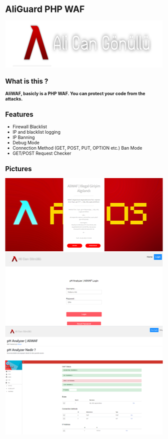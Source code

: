 <h1>AliGuard PHP WAF</h1>
<img src="pic/logo.png" width="650" height="150" />
<h2>What is this ?</h2>
<b>AliWAF, basicly is a PHP WAF. You can protect your code from the attacks.</b><br>
<h2>Features</h2>
<ul>
  <li> Firewall Blacklist </li>
  <li> IP and blacklist logging </li>
  <li> IP Banning </li>
  <li> Debug Mode </li>
  <li> Connection Method (GET, POST, PUT, OPTION etc.) Ban Mode </li>
  <li> GET/POST Request Checker </li>
</ul>
<h2>Pictures</h2>
<img src="pic/aliwaf1.png" />
<img src="pic/aliwaf2.png" />
<img src="pic/aliwaf3.png" />
<img src="pic/aliwaf4-1.png" />
